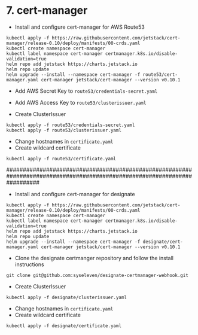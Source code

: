# 7. cert-manager

* Install and configure cert-manager for AWS Route53
```
kubectl apply -f https://raw.githubusercontent.com/jetstack/cert-manager/release-0.10/deploy/manifests/00-crds.yaml
kubectl create namespace cert-manager
kubectl label namespace cert-manager certmanager.k8s.io/disable-validation=true
helm repo add jetstack https://charts.jetstack.io
helm repo update
helm upgrade --install --namespace cert-manager -f route53/cert-manager.yaml cert-manager jetstack/cert-manager --version v0.10.1
```

* Add AWS Secret Key to `route53/credentials-secret.yaml`

* Add AWS Access Key to `route53/clusterissuer.yaml`

* Create ClusterIssuer
```
kubectl apply -f route53/credentials-secret.yaml
kubectl apply -f route53/clusterissuer.yaml
```
* Change hostnames in `certificate.yaml`
* Create wildcard certificate
```
kubectl apply -f route53/certificate.yaml
```
##########################################################################################################################

* Install and configure cert-manager for designate
```
kubectl apply -f https://raw.githubusercontent.com/jetstack/cert-manager/release-0.10/deploy/manifests/00-crds.yaml
kubectl create namespace cert-manager
kubectl label namespace cert-manager certmanager.k8s.io/disable-validation=true
helm repo add jetstack https://charts.jetstack.io
helm repo update
helm upgrade --install --namespace cert-manager -f designate/cert-manager.yaml cert-manager jetstack/cert-manager --version v0.10.1
```

* Clone the designate certmanger repository and follow the install instructions
```
git clone git@github.com:syseleven/designate-certmanager-webhook.git
```

* Create ClusterIssuer
```
kubectl apply -f designate/clusterissuer.yaml
```

* Change hostnames in `certificate.yaml`
* Create wildcard certificate
```
kubectl apply -f designate/certificate.yaml
```
